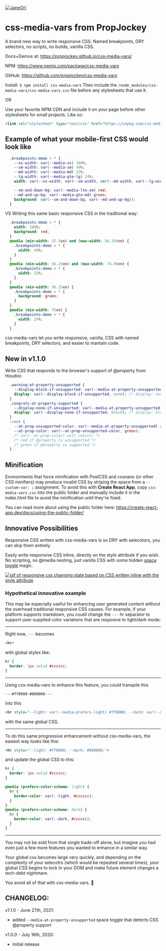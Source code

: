 [![JaneOri](https://img.shields.io/badge/JaneOri%20%F0%9F%91%BD-I%20made%20a%20thing!-blueviolet.svg?labelColor=222222)](https://twitter.com/Jane0ri)

# css-media-vars from PropJockey
A brand new way to write responsive CSS. Named breakpoints, DRY selectors, no scripts, no builds, vanilla CSS.

Docs+Demos at: https://propjockey.github.io/css-media-vars/

NPM: https://www.npmjs.com/package/css-media-vars

GitHub: https://github.com/propjockey/css-media-vars

Install:
`$ npm install css-media-vars`
Then include the `/node_modules/css-media-vars/css-media-vars.css` file before any stylesheets that use it.

OR

Use your favorite NPM CDN and include it on your page before other stylesheets for small projects. Like so:
```html
<link rel="stylesheet" type="text/css" href="https://unpkg.com/css-media-vars/css-media-vars.css">
```

## Example of what your mobile-first CSS would look like
```css
  .breakpoints-demo > * {
    --xs-width: var(--media-xs) 100%;
    --sm-width: var(--media-sm) 49%;
    --md-width: var(--media-md) 32%;
    --lg-width: var(--media-gte-lg) 24%;
    width: var(--xs-width, var(--sm-width, var(--md-width, var(--lg-width))));

    --sm-and-down-bg: var(--media-lte-sm) red;
    --md-and-up-bg: var(--media-gte-md) green;
    background: var(--sm-and-down-bg, var(--md-and-up-bg));
  }
```

VS Writing this same basic responsive CSS in the traditional way:
```css
  .breakpoints-demo > * {
    width: 100%;
    background: red;
  }
  @media (min-width: 37.5em) and (max-width: 56.249em) {
    .breakpoints-demo > * {
      width: 49%;
    }
  }
  @media (min-width: 56.25em) and (max-width: 74.99em) {
    .breakpoints-demo > * {
      width: 32%;
    }
  }
  @media (min-width: 56.25em) {
    .breakpoints-demo > * {
      background: green;
    }
  }
  @media (min-width: 75em) {
    .breakpoints-demo > * {
      width: 24%;
    }
  }
```

css-media-vars let you write responsive, vanilla, CSS with named breakpoints, DRY selectors, and easier to mantain code.

## New in v1.1.0
Write CSS that responds to the browser's support of @property from Houdini:
```css
  .warning-at-property-unsupported {
    --display-block-if-unsupported: var(--media-at-property-unsupported) block;
    display: var(--display-block-if-unsupported, none); /* display: none if @property is supported */
  }
  .congrats-at-property-supported {
    --display-none-if-unsupported: var(--media-at-property-unsupported) none;
    display: var(--display-none-if-unsupported, block); /* display: block if @property is supported */
  }
  :root {
    --at-prop-unsupported-color: var(--media-at-property-unsupported) red;
    --at-prop-color: var(--at-prop-unsupported-color, green);
    /* var(--at-prop-color) will return: */
    /* red if @property is unsupported */
    /* green if @property is supported */
  }
```

## Minification
Environments that force minification with PostCSS and cssnano (or other CSS minifiers) may produce invalid CSS by striping the space from a `--custom-var: ;` assignment. To avoid this with **Create React App**, copy `css-media-vars.css` into the public folder and manually include it in the index.html file to avoid the minification until they're fixed.

You can read more about using the public folder here: https://create-react-app.dev/docs/using-the-public-folder/

## Innovative Possibilities

Responsive CSS written with css-media-vars is so DRY with selecotors, you can skip them entirely.

Easily write responsive CSS inline, directly on the style attribute if you wish. No scripting, no @‍media nesting, just vanilla CSS with some hidden [space toggle](https://github.com/propjockey/css-sweeper#css-is-a-programming-language-thanks-to-the-space-toggle-trick) magic.

[![gif of responsive css changing state based on CSS written inline with the style attribute](https://i.imgur.com/3RkpkEn.gif)](https://codepen.io/propjockey/pen/xxPZLBy?editors=1100)

### Hypothetical innovative example

This may be especially useful for enhancing user generated content without the overhead traditional responsive CSS causes. For example, if your platform supports markdown, you could change the `---` hr separator to support user-supplied color variations that are resposive to light/dark mode:

---

Right now,
`---`
becomes
```html
<hr>
```
with global styles like:
```css
hr {
  border: 1px solid #cccccc;
}
```

---

Using css-media-vars to enhance this feature, you could transpile this

`---#ff0000-#880000---`

into this

```html
<hr style="--light: var(--media-prefers-light) #ff0000; --dark: var(--media-prefers-dark) #880000; border-color: var(--light, var(--dark, #cccccc));">
```
with the same global CSS.

---

To do this same progressive enhancement without css-media-vars, the easiest way looks like this:
```html
<hr style="--light: #ff0000; --dark: #880000;">
```
and update the global CSS to this:
```css
hr {
  border: 1px solid #cccccc;
}

@media (prefers-color-scheme: light) {
  hr {
    border-color: var(--light, #cccccc);
  }
}
@media (prefers-color-scheme: dark) {
  hr {
    border-color: var(--dark, #cccccc);
  }
}
```

---

You may not be sold from that single trade-off alone, but imagine you had even just a few more features you wanted to enhance in a similar way.

Your global css becomes large very quickly, and depending on the complexity of your selecotrs (which would be repeated several times), your global CSS begins to lock in your DOM and make future element changes a tech-debt nightmare.

You avoid all of that with css-media-vars. 🎉

## CHANGELOG:

v1.1.0 - June 27th, 2021:
* added `--media-at-property-unsupported` space toggle that detects CSS @property support

v1.0.0 - July 16th, 2020:
* Initial release
